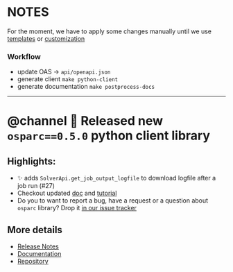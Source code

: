 # NOTES

For the moment, we have to apply some changes manually until we use [templates](https://openapi-generator.tech/docs/templating) or [customization](https://openapi-generator.tech/docs/customization)

### Workflow

- update OAS -> ``api/openapi.json``
- generate client ``make python-client``
- generate documentation ``make postprocess-docs``


----

# @channel :tada:  Released new ``osparc==0.5.0`` python client library

## Highlights:

- ✨ adds ``SolverApi.get_job_output_logfile`` to download logfile after a job run (#27)
- Checkout updated [doc](https://itisfoundation.github.io/osparc-simcore-clients) and [tutorial](https://itisfoundation.github.io/osparc-simcore-clients/#/md/tutorials/BasicTutorial?id=basic-tutorial)
- Do you to want to report a bug, have a request or a question about ``osparc`` library? Drop it [in our issue tracker](https://github.com/ITISFoundation/osparc-simcore-clients/issues/new/choose)

## More details
- [Release Notes](https://github.com/ITISFoundation/osparc-simcore-clients/releases)
- [Documentation](https://itisfoundation.github.io/osparc-simcore-clients)
- [Repository](https://github.com/ITISFoundation/osparc-simcore-clients)
